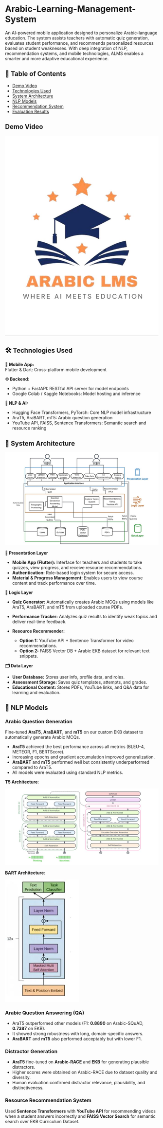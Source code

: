 # Arabic-Learning-Management-System

An AI-powered mobile application designed to personalize Arabic-language education. The system assists teachers with automatic quiz generation, evaluates student performance, and recommends personalized resources based on student weaknesses. With deep integration of NLP, recommendation systems, and mobile technologies, ALMS enables a smarter and more adaptive educational experience.

## 📑 Table of Contents
- [Demo Video](#demo-video)  
- [Technologies Used](#technologies-used)  
- [System Architecture](#system-architecture)  
- [NLP Models](#nlp-models)  
- [Recommendation System](#recommendation-system)  
- [Evaluation Results](#evaluation-results)  

## Demo Video
[![Demo Video](Assets/Demo.JPG)](https://drive.google.com/file/d/1f0qpaHTPitejhdLQcxu6PzGgE9HQCYYW/view?usp=drive_link)

## 🛠️ Technologies Used

**📱 Mobile App:**  
Flutter & Dart: Cross-platform mobile development

**⚙️ Backend:**  
- Python + FastAPI: RESTful API server for model endpoints  
- Google Colab / Kaggle Notebooks: Model hosting and inference

**🤖 NLP & AI:**  
- Hugging Face Transformers, PyTorch: Core NLP model infrastructure  
- AraT5, AraBART, mT5: Arabic question generation  
- YouTube API, FAISS, Sentence Transformers: Semantic search and resource ranking

## 🧩 System Architecture

![System Architecture](Assets/System_Architecture.JPG)

**📱 Presentation Layer**

* **Mobile App (Flutter):** Interface for teachers and students to take quizzes, view progress, and receive resource recommendations.
* **Authentication:** Role-based login system for secure access.
* **Material & Progress Management:** Enables users to view course content and track performance over time.

**🧠 Logic Layer**

* **Quiz Generator:** Automatically creates Arabic MCQs using models like AraT5, AraBART, and mT5 from uploaded course PDFs.
* **Performance Tracker:** Analyzes quiz results to identify weak topics and deliver real-time feedback.
* **Resource Recommender:**

  * **Option 1:** YouTube API + Sentence Transformer for video recommendations.
  * **Option 2:** FAISS Vector DB + Arabic EKB dataset for relevant text snippets.

**🗂️ Data Layer**

* **User Database:** Stores user info, profile data, and roles.
* **Assessment Storage:** Saves quiz templates, attempts, and grades.
* **Educational Content:** Stores PDFs, YouTube links, and Q\&A data for learning and evaluation.

## 🧠 NLP Models

### **Arabic Question Generation**

Fine-tuned **AraT5**, **AraBART**, and **mT5** on our custom EKB dataset to automatically generate Arabic MCQs.

* **AraT5** achieved the best performance across all metrics (BLEU-4, METEOR, F1, BERTScore).
* Increasing epochs and gradient accumulation improved generalization.
* **AraBART** and **mT5** performed well but consistently underperformed compared to AraT5.
* All models were evaluated using standard NLP metrics.

**T5 Architecture**:

![NLP Models](Assets/T5_Architecture.JPG)

**BART Architecture**:

![NLP Models](Assets/BART_Architecture.JPG)

### **Arabic Question Answering (QA)**

* AraT5 outperformed other models (F1: **0.8890** on Arabic-SQuAD, **0.7387** on EKB).
* It showed strong robustness with long, domain-specific answers.
* **AraBART** and **mT5** also performed acceptably but with lower F1.

### **Distractor Generation**

* **AraT5** fine-tuned on **Arabic-RACE** and **EKB** for generating plausible distractors.
* Higher scores were obtained on Arabic-RACE due to dataset quality and diversity.
* Human evaluation confirmed distractor relevance, plausibility, and distinctiveness.

### **Resource Recommendation System**

Used **Sentence Transformers** with **YouTube API** for recommending videos when a student answers incorrectly and **FAISS Vector Search** for semantic search over EKB Curriculum Dataset.
